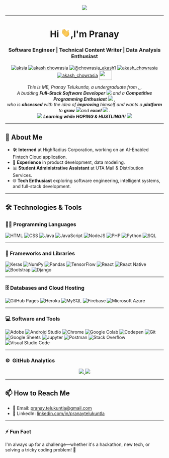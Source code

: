 <p align="center">
  <img src="https://github.com/thompsonemerson/thompsonemerson/raw/master/cover-thompson.png" height="200"/>
</p>
<hr>
<h1 align="center">Hi <img src="https://raw.githubusercontent.com/ABSphreak/ABSphreak/master/gifs/Hi.gif" width="30px">,I'm Pranay </h1>
<h3 align="center">Software Engineer | Technical Content Writer | Data Analysis Enthusiast</h3>
<p align="center">
<a href="________" target="blank"><img align="center" src="https://cdn.jsdelivr.net/npm/simple-icons@3.0.1/icons/linkedin.svg" alt="aksia" height="30" width="40" /></a>
<a href="_____" target="blank"><img align="center" src="https://cdn.jsdelivr.net/npm/simple-icons@3.0.1/icons/facebook.svg" alt="akash chowrasia" height="30" width="40" /></a>
<a href="______" target="blank"><img align="center" src="https://cdn.jsdelivr.net/npm/simple-icons@3.0.1/icons/hackerrank.svg" alt="@chowrasia_akash1" height="30" width="40" /></a>
<a href="______" target="blank"><img align="center" src="https://cdn.jsdelivr.net/npm/simple-icons@3.0.1/icons/leetcode.svg" alt="akash_chowrasia" height="30" width="40" /></a>
<a href="____________" target="blank"><img align="center" src="https://cdn.jsdelivr.net/npm/simple-icons@3.0.1/icons/geeksforgeeks.svg" alt="akash_chowrasia" height="30" width="40" /></a>
 <a href = "_______"><img align="center" src="https://simpleicons.org/icons/gmail.svg" height="30" width="40" /></a>
</p>
</p>



<p align="center">
  <em>
    This is ME, Pranay Telukuntla, a undergraduate from <a href="https://www.uta.edu/"> <b></b>, </a>. <br>
    A budding <b>Full-Stack Software Developer</b> <img src="https://github.com/TheDudeThatCode/TheDudeThatCode/blob/master/Assets/Developer.gif" width="30px"> and a <b>Competitive Programming Enthusiast</b>&nbsp;<img src="https://github.com/TheDudeThatCode/TheDudeThatCode/blob/master/Assets/Designer.gif" width="36px">&nbsp,<br>who is <b>obsessed</b>
    with the idea of <b>improving</b> himself and wants a <b>platform</b> to 
    <b>grow</b> <img src="https://github.com/TheDudeThatCode/TheDudeThatCode/blob/master/Assets/Rocket.gif" width="18px">and 
    <b>excel</b> <img src="https://github.com/TheDudeThatCode/TheDudeThatCode/blob/master/Assets/Medal.gif" width="20px">&nbsp.
  </em> 
  <br>
  <img src="https://media.giphy.com/media/VgCDAzcKvsR6OM0uWg/giphy.gif" width="50" /> <b><i>Learning while HOPING & HUSTLING!!!</i></b> <img src="https://media.giphy.com/media/7j2hfyeVcDtf2/giphy.gif" width="50" />


---

## 🚀 About Me  
- 🛠️ **Interned** at HighRadius Corporation, working on an AI-Enabled Fintech Cloud application.  
- 💼 **Experience** in product development, data modeling.  
- 📊 **Student Administrative Assistant** at UTA Mail & Distribution Services.  
- 🌐 **Tech Enthusiast** exploring software engineering, intelligent systems, and full-stack development.

---

## 🛠️ Technologies & Tools  

### 👨‍💻 Programming Languages  
<p align="left">  
    <img src="https://img.shields.io/badge/HTML-%23E34F26.svg?logo=html5&logoColor=white" alt="HTML" height="30">  
    <img src="https://img.shields.io/badge/CSS-%231572B6.svg?logo=css3&logoColor=white" alt="CSS" height="30">  
    <img src="https://img.shields.io/badge/Java-%23007396.svg?logo=java&logoColor=white" alt="Java" height="30">  
    <img src="https://img.shields.io/badge/JavaScript-%23F7DF1E.svg?logo=javascript&logoColor=black" alt="JavaScript" height="30">  
    <img src="https://img.shields.io/badge/Node.js-%2343853D.svg?logo=node.js&logoColor=white" alt="NodeJS" height="30">  
    <img src="https://img.shields.io/badge/PHP-%23777BB4.svg?logo=php&logoColor=white" alt="PHP" height="30">  
    <img src="https://img.shields.io/badge/Python-%2314354C.svg?logo=python&logoColor=white" alt="Python" height="30">  
    <img src="https://img.shields.io/badge/SQL-%23025E8C.svg?logo=amazon-dynamodb&logoColor=white" alt="SQL" height="30">  
</p>  

---

### 🧰 Frameworks and Libraries  
<p align="left">  
    <img src="https://img.shields.io/badge/Keras-%23D00000.svg?logo=keras&logoColor=white" alt="Keras" height="30">  
    <img src="https://img.shields.io/badge/Numpy-%23013243.svg?logo=numpy&logoColor=white" alt="NumPy" height="30">  
    <img src="https://img.shields.io/badge/Pandas-%23150458.svg?logo=pandas&logoColor=white" alt="Pandas" height="30">  
    <img src="https://img.shields.io/badge/TensorFlow-%23FF6F00.svg?logo=tensorflow&logoColor=white" alt="TensorFlow" height="30">  
    <img src="https://img.shields.io/badge/React-20232A?style=for-the-badge&logo=react&logoColor=61DAFB" alt="React" height="30">  
    <img src="https://img.shields.io/badge/React_Native-20232A?style=for-the-badge&logo=react&logoColor=61DAFB" alt="React Native" height="30">  
    <img src="https://img.shields.io/badge/Bootstrap-563D7C?style=for-the-badge&logo=bootstrap&logoColor=white" alt="Bootstrap" height="30">  
    <img src="https://img.shields.io/badge/Django-092E20?style=for-the-badge&logo=django&logoColor=white" alt="Django" height="30">  
</p>  

---

### 🗄️ Databases and Cloud Hosting  
<p align="left">  
    <img src="https://img.shields.io/badge/GitHub%20Pages-%23327FC7.svg?logo=github&logoColor=white" alt="GitHub Pages" height="30">  
    <img src="https://img.shields.io/badge/Heroku-%23430098.svg?logo=heroku&logoColor=white" alt="Heroku" height="30">  
    <img src="https://img.shields.io/badge/MySQL-00000F?style=for-the-badge&logo=mysql&logoColor=white" alt="MySQL" height="30">  
    <img src="https://img.shields.io/badge/Firebase-%23316192.svg?logo=firebase&logoColor=white" alt="Firebase" height="30">  
    <img src="https://img.shields.io/badge/Microsoft_Azure-0089D6?style=for-the-badge&logo=microsoft-azure&logoColor=white" alt="Microsoft Azure" height="30">  
</p>  

---

### 💻 Software and Tools  
<p align="left">  
    <img src="https://img.shields.io/badge/Adobe-%23FF0000.svg?logo=adobe&logoColor=white" alt="Adobe" height="30">  
    <img src="https://img.shields.io/badge/Android%20Studio-008678.svg?logo=android-studio&logoColor=white" alt="Android Studio" height="30">  
    <img src="https://img.shields.io/badge/Chrome-3DDC84?logo=google-chrome&logoColor=white" alt="Chrome" height="30">  
    <img src="https://img.shields.io/badge/Colab-00b56a.svg?logo=google-colab&logoColor=white" alt="Google Colab" height="30">  
    <img src="https://img.shields.io/badge/Codepen-000000.svg?logo=codepen&logoColor=white" alt="Codepen" height="30">  
    <img src="https://img.shields.io/badge/Git-%23F05033.svg?logo=git&logoColor=white" alt="Git" height="30">  
    <img src="https://img.shields.io/badge/Google%20Sheets-%2334A853.svg?logo=google-sheets&logoColor=white" alt="Google Sheets" height="30">  
    <img src="https://img.shields.io/badge/Jupyter-%23F37626.svg?logo=jupyter&logoColor=white" alt="Jupyter" height="30">  
    <img src="https://img.shields.io/badge/Postman-FF6C37?logo=postman&logoColor=white" alt="Postman" height="30">  
    <img src="https://img.shields.io/badge/Stack%20Overflow-FE7A16?logo=stack-overflow&logoColor=white" alt="Stack Overflow" height="30">  
    <img src="https://img.shields.io/badge/Visual%20Studio%20Code-0078d7.svg?logo=visual-studio-code&logoColor=white" alt="Visual Studio Code" height="30">  
</p>  

---
### ⚙️ &nbsp;GitHub Analytics

<p align="center">
<a href="https://github.com/pranaytelukuntla">
  <img height="180em" src="https://github-readme-stats-eight-theta.vercel.app/api?username=pranaytelukuntla&show_icons=true&theme=algolia&include_all_commits=true&count_private=true"/>
  <img height="180em" src="https://github-readme-stats-eight-theta.vercel.app/api/top-langs/?username=pranaytelukuntla&layout=compact&langs_count=8&theme=algolia"/>
</a>
</p>

---

## 📫 How to Reach Me  
- 📧 Email: [pranay.telukuntla@gmail.com](mailto:pranay.telukuntla@gmail.com)  
- 💼 LinkedIn: [linkedin.com/in/pranaytelukuntla](https://linkedin.com/in/pranaytelukuntla)

---

### ⚡ Fun Fact  
I'm always up for a challenge—whether it's a hackathon, new tech, or solving a tricky coding problem! 🚀


